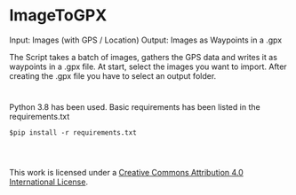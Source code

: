 # ImageToGPX
Input: Images (with GPS / Location) Output: Images as Waypoints in a .gpx

The Script takes a batch of images, gathers the GPS data and writes it as waypoints in a .gpx file. At start, select the images you want to import. After creating the .gpx file you have to select an output folder.
#
Python 3.8 has been used. Basic requirements has been listed in the requirements.txt
```
$pip install -r requirements.txt
```
#
<a rel="license" href="http://creativecommons.org/licenses/by/4.0/"></a><br />This work is licensed under a <a rel="license" href="http://creativecommons.org/licenses/by/4.0/">Creative Commons Attribution 4.0 International License</a>.
